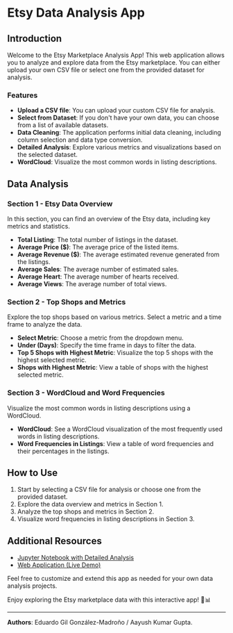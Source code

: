 # Etsy Data Analysis App

## Introduction

Welcome to the Etsy Marketplace Analysis App! This web application allows you to analyze and explore data from the Etsy marketplace. You can either upload your own CSV file or select one from the provided dataset for analysis.

### Features

- **Upload a CSV file**: You can upload your custom CSV file for analysis.
- **Select from Dataset**: If you don't have your own data, you can choose from a list of available datasets.
- **Data Cleaning**: The application performs initial data cleaning, including column selection and data type conversion.
- **Detailed Analysis**: Explore various metrics and visualizations based on the selected dataset.
- **WordCloud**: Visualize the most common words in listing descriptions.

## Data Analysis

### Section 1 - Etsy Data Overview

In this section, you can find an overview of the Etsy data, including key metrics and statistics.

- **Total Listing**: The total number of listings in the dataset.
- **Average Price ($)**: The average price of the listed items.
- **Average Revenue ($)**: The average estimated revenue generated from the listings.
- **Average Sales**: The average number of estimated sales.
- **Average Heart**: The average number of hearts received.
- **Average Views**: The average number of total views.

### Section 2 - Top Shops and Metrics

Explore the top shops based on various metrics. Select a metric and a time frame to analyze the data.

- **Select Metric**: Choose a metric from the dropdown menu.
- **Under (Days)**: Specify the time frame in days to filter the data.
- **Top 5 Shops with Highest Metric**: Visualize the top 5 shops with the highest selected metric.
- **Shops with Highest Metric**: View a table of shops with the highest selected metric.

### Section 3 - WordCloud and Word Frequencies

Visualize the most common words in listing descriptions using a WordCloud.

- **WordCloud**: See a WordCloud visualization of the most frequently used words in listing descriptions.
- **Word Frequencies in Listings**: View a table of word frequencies and their percentages in the listings.

## How to Use

1. Start by selecting a CSV file for analysis or choose one from the provided dataset.
2. Explore the data overview and metrics in Section 1.
3. Analyze the top shops and metrics in Section 2.
4. Visualize word frequencies in listing descriptions in Section 3.

## Additional Resources

- [Jupyter Notebook with Detailed Analysis](https://github.com/eggom/etsy_market_analysis_app/blob/main/EDA.ipynb)
- [Web Application (Live Demo)](https://etsy-market-analysis.streamlit.app/Analysis)

Feel free to customize and extend this app as needed for your own data analysis projects.

Enjoy exploring the Etsy marketplace data with this interactive app! 🛒📊

---

**Authors**: Eduardo Gil González-Madroño / Aayush Kumar Gupta.